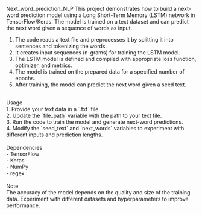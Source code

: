 Next_word_prediction_NLP
This project demonstrates how to build a next-word prediction model using a Long Short-Term Memory (LSTM) network in TensorFlow/Keras. The model is trained on a text dataset and can predict the next word given a sequence of words as input.<br>
1. The code reads a text file and preprocesses it by splitting it into sentences and tokenizing the words.<br>
2. It creates input sequences (n-grams) for training the LSTM model.<br>
3. The LSTM model is defined and compiled with appropriate loss function, optimizer, and metrics.<br>
4. The model is trained on the prepared data for a specified number of epochs.<br>
5. After training, the model can predict the next word given a seed text.<br>
<br>
Usage
<br>
1. Provide your text data in a `.txt` file.<br>
2. Update the `file_path` variable with the path to your text file.<br>
3. Run the code to train the model and generate next-word predictions.<br>
4. Modify the `seed_text` and `next_words` variables to experiment with different inputs and prediction lengths.<br>
<br>
Dependencies
<br>
- TensorFlow<br>
- Keras<br>
- NumPy<br>
- regex<br>
<br>
Note<br>
The accuracy of the model depends on the quality and size of the training data. Experiment with different datasets and hyperparameters to improve performance.
